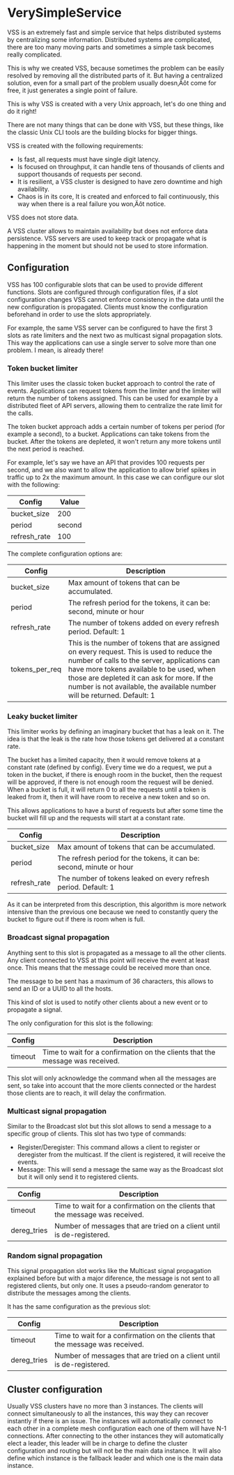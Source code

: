 # VerySimpleService

VSS is an extremely fast and simple service that helps distributed systems by centralizing some information.
Distributed systems are complicated, there are too many moving parts and sometimes a simple task becomes really complicated.

This is why we created VSS, because sometimes the problem can be easily resolved by removing all the distributed parts of it. But having a centralized solution, even for a small part of the problem usually doesn‚Äôt come for free, it just generates a single point of failure.

This is why VSS is created with a very Unix approach, let's do one thing and do it right!

There are not many things that can be done with VSS, but these things, like the classic Unix CLI tools are the building blocks for bigger things.

VSS is created with the following requirements:
- Is fast, all requests must have single digit latency.
- Is focused on throughput, it can handle tens of thousands of clients and support thousands of requests per second.
- It is resilient, a VSS cluster is designed to have zero downtime and high availability.
- Chaos is in its core, It is created and enforced to fail continuously, this way when there is a real failure you won‚Äôt notice. 

VSS does not store data.

A VSS cluster allows to maintain availability but does not enforce data persistence. VSS servers are used to keep track or propagate what is happening in the moment but should not be used to store information.

## Configuration 

VSS has 100 configurable slots that can be used to provide different functions.
Slots are configured through configuration files, if a slot configuration changes VSS cannot enforce consistency in the data until the new configuration is propagated.
Clients must know the configuration beforehand in order to use the slots appropriately.

For example, the same VSS server can be configured to have the first 3 slots as rate limiters and the next two as multicast signal propagation slots.
This way the applications can use a single server to solve more than one problem. I mean, is already there!

### Token bucket limiter

This limiter uses the classic token bucket approach to control the rate of events. Applications can request tokens from the limiter and the limiter will return the number of tokens assigned.
This can be used for example by a distributed fleet of API servers, allowing them to centralize the rate limit for the calls.

The token bucket approach adds a certain number of tokens per period (for example a second), to a bucket. Applications can take tokens from the bucket. After the tokens are depleted, it won't return any more tokens until the next period is reached.

For example, let's say we have an API that provides 100 requests per second, and we also want to allow the application to allow brief spikes in traffic up to 2x the maximum amount.
In this case we can configure our slot with the following:

|Config      |Value |
|------------|------|
|bucket_size |200   |
|period      |second|
|refresh_rate|100   |

The complete configuration options are:

|Config          | Description |
|----------------|-------------|
| bucket_size	 | Max amount of tokens that can be accumulated. |
| period	     | The refresh period for the tokens, it can be: second, minute or hour |
| refresh_rate	 | The number of tokens added on every refresh period. Default: 1 |
| tokens_per_req | This is the number of tokens that are assigned on every request. This is used to reduce the number of calls to the server, applications can have more tokens available to be used, when those are depleted it can ask for more. If the number is not available, the available number will be returned. Default: 1 |

### Leaky bucket limiter

This limiter works by defining an imaginary bucket that has a leak on it. The idea is that the leak is the rate how those tokens get delivered at a constant rate.

The bucket has a limited capacity, then it would remove tokens at a constant rate (defined by config). Every time we do a request, we put a token in the bucket, if there is enough room in the bucket, then the request will be approved, if there is not enough room the request will be denied. When a bucket is full, it will return 0 to all the requests until a token is leaked from it, then it will have room to receive a new token and so on.

This allows applications to have a burst of requests but after some time the bucket will fill up and the requests will start at a constant rate.

|Config          | Description |
|----------------|-------------|
| bucket_size	 | Max amount of tokens that can be accumulated. |
| period	     | The refresh period for the tokens, it can be: second, minute or hour |
| refresh_rate	 | The number of tokens leaked on every refresh period. Default: 1 |

As it can be interpreted from this description, this algorithm is more network intensive than the previous one because we need to constantly query the bucket to figure out if there is room when is full.

### Broadcast signal propagation

Anything sent to this slot is propagated as a message to all the other clients. Any client connected to VSS at this point will receive the event at least once.
This means that the message could be received more than once.

The message to be sent has a maximum of 36 characters, this allows to send an ID or a UUID to all the hosts.

This kind of slot is used to notify other clients about a new event or to propagate a signal.

The only configuration for this slot is the following:

|Config          | Description |
|----------------|-------------|
| timeout        | Time to wait for a confirmation on the clients that the message was received. |

This slot will only acknowledge the command when all the messages are sent, so take into account that the more clients connected or the hardest those clients are to reach, it will delay the confirmation.

### Multicast signal propagation

Similar to the Broadcast slot but this slot allows to send a message to a specific group of clients. This slot has two type of commands:
- Register/Deregister: This command allows a client to register or deregister from the multicast. If the client is registered, it will receive the events.
- Message: This will send a message the same way as the Broadcast slot but it will only send it to registered clients.

|Config          | Description |
|----------------|-------------|
| timeout        | Time to wait for a confirmation on the clients that the message was received. |
| dereg_tries    | Number of messages that are tried on a client until is de-registered. |

### Random signal propagation

This signal propagation slot works like the Multicast signal propagation explained before but with a major diference, the message is not sent to all registered clients, but only one. It uses a pseudo-random generator to distribute the messages among the clients.

It has the same configuration as the previous slot:

|Config          | Description |
|----------------|-------------|
| timeout        | Time to wait for a confirmation on the clients that the message was received. |
| dereg_tries    | Number of messages that are tried on a client until is de-registered. |

## Cluster configuration 

Usually VSS clusters have no more than 3 instances. The clients will connect simultaneously to all the instances, this way they can recover instantly if there is an issue.
The instances will automatically connect to each other in a complete mesh configuration each one of them will have N-1 connections.
After connecting to the other instances they will automatically elect a leader, this leader will be in charge to define the cluster configuration and routing but will not be the main data instance. 
It will also define which instance is the fallback leader and which one is the main data instance.
